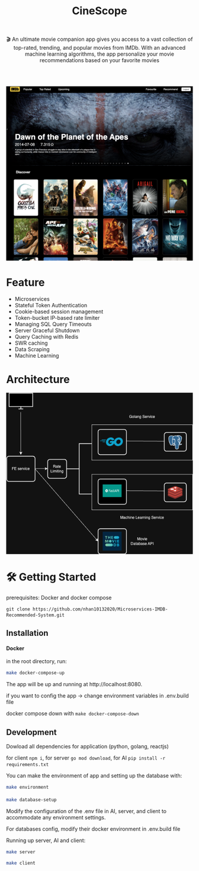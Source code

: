 <h1 align="center">CineScope</h1>

<br>
<p align="center">🎬 An ultimate movie companion app gives you access to a vast collection of top-rated, trending, and popular movies from IMDb. With an advanced machine learning algorithms, the app personalize your movie recommendations based on your favorite movies</p><br/>
<br/>

![Imdb snapshot](./.github/img/sample.png)

# Feature

- Microservices
- Stateful Token Authentication
- Cookie-based session management
- Token-bucket IP-based rate limiter
- Managing SQL Query Timeouts
- Server Graceful Shutdown
- Query Caching with Redis
- SWR caching 
- Data Scraping
- Machine Learning

# Architecture

![Imdb Architecture](./.github/img/IMDB_Architecture.drawio.png)

# 🛠 Getting Started

prerequisites: Docker and docker compose

```
git clone https://github.com/nhan10132020/Microservices-IMDB-Recommended-System.git
```

## Installation

#### Docker

in the root directory, run:

```bash
make docker-compose-up
```

The app will be up and running at http://localhost:8080. 

if you want to config the app -> change environment variables in .env.build file

docker compose down with `make docker-compose-down`

## Development

Dowload all dependencies for application (python, golang, reactjs)

for client `npm i`, for server `go mod download`, for AI `pip install -r requirements.txt`

You can make the environment of app and setting up the database with:

```bash
make environment 

make database-setup
```

Modify the configuration of the .env file in AI, server, and client to accommodate any environment settings.

For databases config, modify their docker environment in .env.build file

Running up server, AI and client:

```bash
make server
```

```bash
make client
```